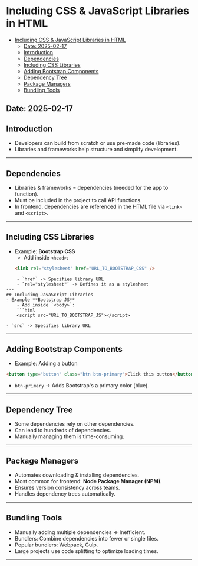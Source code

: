 # Including CSS & JavaScript Libraries in HTML

<!--toc:start-->

- [Including CSS & JavaScript Libraries in HTML](#including-css-javascript-libraries-in-html)
  - [Date: 2025-02-17](#date-2025-02-17)
  - [Introduction](#introduction)
  - [Dependencies](#dependencies)
  - [Including CSS Libraries](#including-css-libraries)
  - [Adding Bootstrap Components](#adding-bootstrap-components)
  - [Dependency Tree](#dependency-tree)
  - [Package Managers](#package-managers)
  - [Bundling Tools](#bundling-tools)
  <!--toc:end-->

## Date: 2025-02-17

## Introduction

- Developers can build from scratch or use pre-made code (libraries).
- Libraries and frameworks help structure and simplify development.

---

## Dependencies

- Libraries & frameworks = dependencies (needed for the app to function).
- Must be included in the project to call API functions.
- In frontend, dependencies are referenced in the HTML file via `<link>` and `<script>`.

---

## Including CSS Libraries

- Example: **Bootstrap CSS**
  - Add inside `<head>`:
  ```html
  <link rel="stylesheet" href="URL_TO_BOOTSTRAP_CSS" />
  ```

````
	- `href` -> Specifies library URL
	- `rel="stylesheet"` -> Defines it as a stylesheet
---
## Including JavaScript Libraries
- Example **Bootstrap JS**
	- Add inside `<body>`:
	```html
	<script src="URL_TO_BOOTSTRAP_JS"></script>
````

    - `src` -> Specifies library URL

---

## Adding Bootstrap Components

- Example: Adding a button

```html
<button type="button" class="btn btn-primary">Click this button</button>
```

- `btn-primary` -> Adds Bootstrap's a primary color (blue).

---

## Dependency Tree

- Some dependencies rely on other dependencies.
- Can lead to hundreds of dependencies.
- Manually managing them is time-consuming.

---

## Package Managers

- Automates downloading & installing dependencies.
- Most common for frontend: **Node Package Manager (NPM)**.
- Ensures version consistency across teams.
- Handles dependency trees automatically.

---

## Bundling Tools

- Manually adding multiple dependencies -> Inefficient.
- Bundlers: Combine dependencies into fewer or single files.
- Popular bundlers: Webpack, Gulp.
- Large projects use code splitting to optimize loading times.

---
